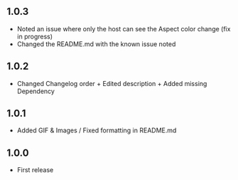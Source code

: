 ## 1.0.3

- Noted an issue where only the host can see the Aspect color change (fix in progress)
- Changed the README.md with the known issue noted

## 1.0.2

- Changed Changelog order + Edited description + Added missing Dependency

## 1.0.1

- Added GIF & Images / Fixed formatting in README.md

## 1.0.0

- First release